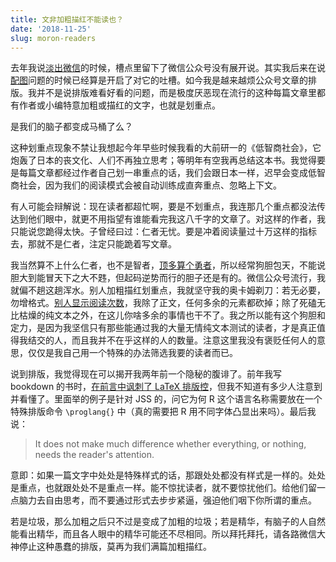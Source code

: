 ```yaml
---
title: 文非加粗描红不能读也？
date: '2018-11-25'
slug: moron-readers
---
```


去年我说[淡出微信](/cn/2017/05/wechat/)的时候，槽点里留下了微信公众号没有展开说。其实我后来在说[配图](/cn/2017/06/illustration/)问题的时候已经算是开启了对它的吐槽。如今我是越来越烦公众号文章的排版。我并不是说排版难看好看的问题，而是极度厌恶现在流行的这种每篇文章里都有作者或小编特意加粗或描红的文字，也就是划重点。

是我们的脑子都变成马桶了么？

这种划重点现象不禁让我想起今年早些时候我看的大前研一的《低智商社会》，它炮轰了日本的丧文化、人们不再独立思考；等明年有空我再总结这本书。我觉得要是每篇文章都经过作者自己划一串重点的话，我们会跟日本一样，迟早会变成低智商社会，因为我们的阅读模式会被自动训练成直奔重点、忽略上下文。

有人可能会辩解说：现在读者都超忙啊，要是不划重点，我连那几个重点都没法传达到他们眼中，就更不用指望有谁能看完我这八千字的文章了。对这样的作者，我只能说您跪得太快。子曾经曰过：仁者无忧。要是冲着阅读量过十万这样的指标去，那就不是仁者，注定只能跪着写文章。

我当然算不上什么仁者，也不是智者，[顶多算个勇者](/cn/2018/03/genius-penalty/)，所以经常狗胆包天，不能说胆大到能冒天下之大不韪，但起码逆势而行的胆子还是有的。微信公众号流行，我就偏不趟这趟浑水。别人加粗描红划重点，我就坚守我的奥卡姆剃刀：若无必要，勿增格式。[别人显示阅读次数](https://github.com/rbind/yihui/issues/18)，我除了正文，任何多余的元素都砍掉；除了死磕无比枯燥的纯文本之外，在这儿你啥多余的事情也干不了。我之所以能有这个狗胆和定力，是因为我坚信只有那些能通过我的大量无情纯文本测试的读者，才是真正值得我结交的人，而且我并不在乎这样的人的数量。注意这里我没有褒贬任何人的意思，仅仅是我自己用一个特殊的办法筛选我要的读者而已。

说到排版，我觉得现在可以揭开我两年前一个隐秘的腹诽了。前年我写 bookdown 的书时，[在前言中讽刺了 LaTeX 排版控](https://bookdown.org/yihui/bookdown/why-read-this-book.html)，但我不知道有多少人注意到并看懂了。里面举的例子是针对 JSS 的，问它为何 R 这个语言名称需要放在一个特殊排版命令 `\proglang{}` 中（真的需要把 R 用不同字体凸显出来吗）。最后我说：

> It does not make much difference whether everything, or nothing, needs the reader's attention.

意即：如果一篇文字中处处是特殊样式的话，那跟处处都没有样式是一样的。处处是重点，也就跟处处不是重点一样。能不惊扰读者，就不要惊扰他们。给他们留一点脑力去自由思考，而不要通过形式去步步紧逼，强迫他们咽下你所谓的重点。

若是垃圾，那么加粗之后只不过是变成了加粗的垃圾；若是精华，有脑子的人自然能看出精华，而且各人眼中的精华可能还不尽相同。所以拜托拜托，请各路微信大神停止这种愚蠢的排版，莫再为我们满篇加粗描红。
